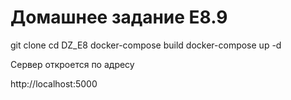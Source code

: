 # Домашнее задание E8.9

git clone 
cd DZ_E8
docker-compose build
docker-compose up -d

Сервер откроется по адресу

http://localhost:5000

